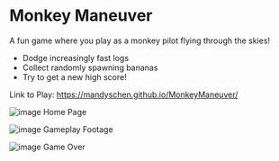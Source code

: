 # Monkey Maneuver
A fun game where you play as a monkey pilot flying through the skies!

- Dodge increasingly fast logs
- Collect randomly spawning bananas
- Try to get a new high score!

Link to Play: https://mandyschen.github.io/MonkeyManeuver/

![image](https://github.com/mandyschen/MonkeyManeuver/assets/100249839/3c4738e6-812b-40ec-9591-919fd5323878)
Home Page

![image](https://github.com/mandyschen/MonkeyManeuver/assets/100249839/96fa6815-e584-4454-a164-ba8c094eeb23)
Gameplay Footage

![image](https://github.com/mandyschen/MonkeyManeuver/assets/100249839/bd5e5b77-0d25-4e82-a1f1-5b3da23e6cc4)
Game Over
